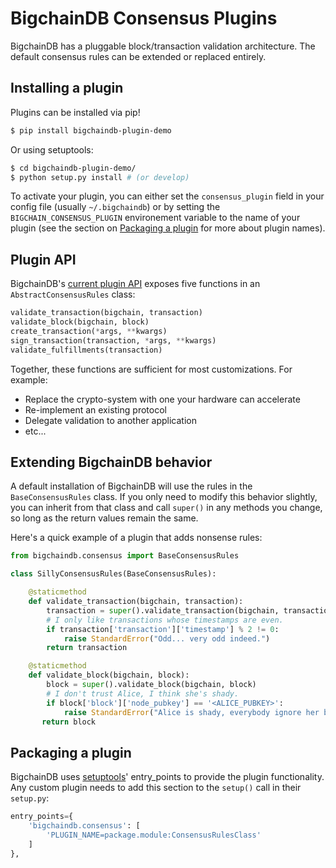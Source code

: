 # BigchainDB Consensus Plugins

BigchainDB has a pluggable block/transaction validation architecture. The default consensus rules can be extended or replaced entirely.


## Installing a plugin

Plugins can be installed via pip!

```bash
$ pip install bigchaindb-plugin-demo
```

Or using setuptools:

```bash
$ cd bigchaindb-plugin-demo/
$ python setup.py install # (or develop)
```

To activate your plugin, you can either set the `consensus_plugin` field in your config file (usually `~/.bigchaindb`) or by setting the `BIGCHAIN_CONSENSUS_PLUGIN` environement variable to the name of your plugin (see the section on [Packaging a plugin](#packaging-a-plugin) for more about plugin names).


## Plugin API

BigchainDB's [current plugin API](https://github.com/bigchaindb/bigchaindb/blob/master/bigchaindb/consensus.py) exposes five functions in an `AbstractConsensusRules` class:

```python
validate_transaction(bigchain, transaction)
validate_block(bigchain, block)
create_transaction(*args, **kwargs)
sign_transaction(transaction, *args, **kwargs)
validate_fulfillments(transaction)
```

Together, these functions are sufficient for most customizations. For example:
- Replace the crypto-system with one your hardware can accelerate
- Re-implement an existing protocol
- Delegate validation to another application
- etc...


## Extending BigchainDB behavior

A default installation of BigchainDB will use the rules in the `BaseConsensusRules` class. If you only need to modify this behavior slightly, you can inherit from that class and call `super()` in any methods you change, so long as the return values remain the same.

Here's a quick example of a plugin that adds nonsense rules:

```python
from bigchaindb.consensus import BaseConsensusRules

class SillyConsensusRules(BaseConsensusRules):

    @staticmethod
    def validate_transaction(bigchain, transaction):
        transaction = super().validate_transaction(bigchain, transaction)
        # I only like transactions whose timestamps are even.
        if transaction['transaction']['timestamp'] % 2 != 0:
            raise StandardError("Odd... very odd indeed.")
        return transaction

    @staticmethod
    def validate_block(bigchain, block):
        block = super().validate_block(bigchain, block)
        # I don't trust Alice, I think she's shady.
        if block['block']['node_pubkey'] == '<ALICE_PUBKEY>':
            raise StandardError("Alice is shady, everybody ignore her blocks!")
       return block
```


## Packaging a plugin

BigchainDB uses [setuptools](https://setuptools.readthedocs.io/en/latest/)' entry_points to provide the plugin functionality. Any custom plugin needs to add this section to the `setup()` call in their `setup.py`:

```python
entry_points={
    'bigchaindb.consensus': [
        'PLUGIN_NAME=package.module:ConsensusRulesClass'
    ]
},
```
